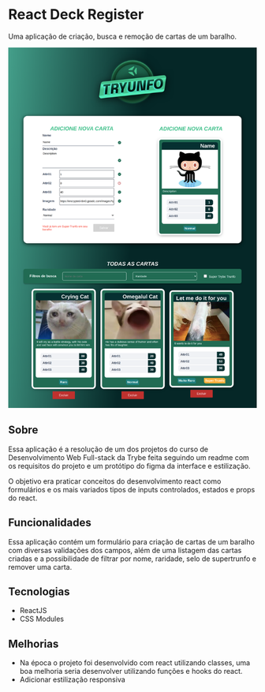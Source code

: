 # React Deck Register

Uma aplicação de criação, busca e remoção de cartas de um baralho.

<img src="images/screenshot.png" alt="captura de tela da aplicação">

## Sobre

Essa aplicação é a resolução de um dos projetos do curso de Desenvolvimento Web 
Full-stack da Trybe feita seguindo um readme com os requisitos do projeto e um 
protótipo do figma da interface e estilização.

O objetivo era praticar conceitos do desenvolvimento react como formulários 
e os mais variados tipos de inputs controlados, estados e props do react.

## Funcionalidades

Essa aplicação contém um formulário para criação de cartas de um baralho com 
diversas validações dos campos, além de uma listagem das cartas criadas e a 
possibilidade de filtrar por nome, raridade, selo de supertrunfo e remover uma 
carta.

## Tecnologias

- ReactJS
- CSS Modules

## Melhorias

- Na época o projeto foi desenvolvido com react utilizando classes, uma boa 
melhoria seria desenvolver utilizando funções e hooks do react.
- Adicionar estilização responsiva
